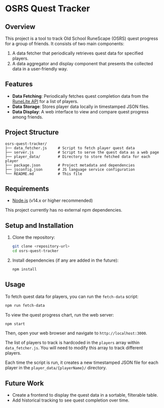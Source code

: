 # OSRS Quest Tracker

## Overview

This project is a tool to track Old School RuneScape (OSRS) quest progress for a group of friends. It consists of two main components:
1.  A data fetcher that periodically retrieves quest data for specified players.
2.  A data aggregator and display component that presents the collected data in a user-friendly way.

## Features

-   **Data Fetching**: Periodically fetches quest completion data from the [RuneLite API](https://sync.runescape.wiki/) for a list of players.
-   **Data Storage**: Stores player data locally in timestamped JSON files. 
-   **Data Display**: A web interface to view and compare quest progress among friends.

## Project Structure

```
osrs-quest-tracker/
├── data_fetcher.js     # Script to fetch player quest data
├── server.js           # Script to serve the quest data as a web page
├── player_data/        # Directory to store fetched data for each player
├── package.json        # Project metadata and dependencies
├── jsconfig.json       # JS language service configuration
└── README.md           # This file
```

## Requirements

-   [Node.js](https://nodejs.org/) (v14.x or higher recommended)

This project currently has no external npm dependencies.

## Setup and Installation

1.  Clone the repository:
    ```bash
    git clone <repository-url>
    cd osrs-quest-tracker
    ```

2.  Install dependencies (if any are added in the future):
    ```bash
    npm install
    ```

## Usage

To fetch quest data for players, you can run the `fetch-data` script:

```bash
npm run fetch-data
```

To view the quest progress chart, run the web server:

```bash
npm start
```

Then, open your web browser and navigate to `http://localhost:3000`.

The list of players to track is hardcoded in the `players` array within `data_fetcher.js`. You will need to modify this array to track different players.

Each time the script is run, it creates a new timestamped JSON file for each player in the `player_data/{playerName}/` directory.

## Future Work

-   Create a frontend to display the quest data in a sortable, filterable table.
-   Add historical tracking to see quest completion over time.
